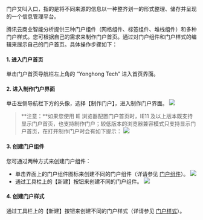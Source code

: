 门户又叫入口，指的是将不同来源的信息以一种整齐划一的形式整理、储存并呈现的一个信息管理平台。

腾讯云商业智能分析提供三种门户组件（网格组件、标签组件、堆栈组件）和多种门户样式。您可根据自己的需求来制作门户首页。通过对门户组件和门户样式的编辑来展示自己的门户首页。具体操作步骤如下：
#### 1. 进入门户首页
单击门户首页导航栏左上角的 “Yonghong Tech” 进入首页界面。
#### 2. 进入制作门户界面
单击左侧导航栏下方的头像，选择【制作门户】，进入制作门户界面。
![](//mc.qcloudimg.com/static/img/009e40137cfb5f1b14e25cd38e9bef34/image.png)
>**注意：**如果您使用 IE 浏览器配置门户首页时，IE11 及以上版本既支持显示门户首页，也支持制作门户；较低版本的浏览器兼容模式只支持显示门户首页，在打开制作门户时会有如下提示：
![](//mc.qcloudimg.com/static/img/980258337e37ff9fc0491c341304c53b/image.png)

#### 3. 创建门户组件
您可通过两种方式来创建门户组件：
- 单击界面上的门户组件图标来创建不同的门户组件（详请参见 [门户组件](https://www.qcloud.com/document/product/590/10502?!preview&lang=cn)）。
![](//mc.qcloudimg.com/static/img/9949610c5410a083f2b300568c2ad395/image.png)
- 通过工具栏上的【新建】按钮来创建不同的门户组件。
![](//mc.qcloudimg.com/static/img/865767199d334797f470fd4d7a08c5ab/image.png)
#### 4. 创建门户样式 
通过工具栏上的【新建】按钮来创建不同的门户样式（详请参见 [门户样式](https://www.qcloud.com/document/product/590/10501?!preview&lang=cn)）。


